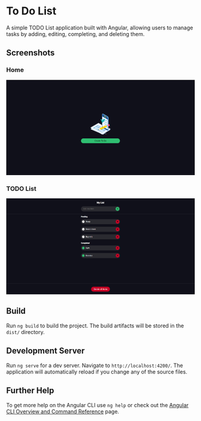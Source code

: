# To Do List

A simple TODO List application built with Angular, allowing users to manage tasks by adding, editing, completing, and deleting them.

## Screenshots

### Home

![Home](images/home.png)

### TODO List

![ToDo List](images/todo.png)

## Build

Run `ng build` to build the project. The build artifacts will be stored in the `dist/` directory.

## Development Server

Run `ng serve` for a dev server. Navigate to `http://localhost:4200/`. The application will automatically reload if you change any of the source files.

## Further Help

To get more help on the Angular CLI use `ng help` or check out the [Angular CLI Overview and Command Reference](https://angular.io/cli) page.
